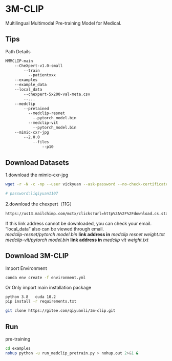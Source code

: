 # 3M-CLIP
Multilingual Multimodal Pre-training Model for Medical.

## Tips
Path Details
```bash
MMMCLIP-main
    --CheXpert-v1.0-small
        --train
          --patientxxx
    --examples
    --example_data
    --local_data
        --chexpert-5x200-val-meta.csv
        --...
    --medclip
        --pretained
          --medclip-resnet
            --pytorch_model.bin
          --medclip-vit
            --pytorch_model.bin
    --mimic-cxr-jpg
        --2.0.0
            --files
                --p10
```

## Download Datasets
1.download the mimic-cxr-jpg
```bash
wget -r -N -c -np --user vickyuan --ask-password --no-check-certificate https://physionet.org/files/mimic-cxr-jpg/2.0.0/

# password:liqiyuan1107
```
2.download the chexpert（11G）
```bash
https://us13.mailchimp.com/mctx/clicks?url=http%3A%2F%2Fdownload.cs.stanford.edu%2Fdeep%2FCheXpert-v1.0-small.zip&h=487bf3848ef9d950db525691805d077a085d3543b4562bef44f44e409d658d3c&v=1&xid=8a7c3d70af&uid=55365305&pool=contact_facing&subject=CheXpert-v1.0%3A+Subscription+Confirmed
```
If this link address cannot be downloaded, you can check your email.
“local_data” also can be viewed through email.  
_medclip-resnet/pytorch_ _model.bin_ __link address in__ _medclip_ _resnet_ _weight.txt_  
_medclip-vit/pytorch_ _model.bin_ __link address in__ _medclip_ _vit_ _weight.txt_

## Download 3M-CLIP

Import Environment
```bash
conda env create -f environment.yml
```

Or Only import main installation package
```bash
python 3.8   cuda 10.2
pip install -r requirements.txt
```

```bash
git clone https://gitee.com/qiyuanli/3m-clip.git
```


## Run
pre-training

```bash
cd examples
nohup python -u run_medclip_pretrain.py > nohup.out 2>&1 &
```
